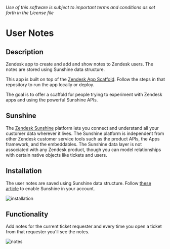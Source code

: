 *Use of this software is subject to important terms and conditions as set forth in the License file*

# User Notes

## Description
Zendesk app to create and add and show notes to Zendesk users. The notes are stored using Sunshine data structure.

This app is built on top of the [Zendesk App Scaffold](https://github.com/zendesk/app_scaffold). Follow the steps in that repository to run the app locally or deploy.

The goal is to offer a scaffold for people trying to experiment with Zendesk apps and using the powerful Sunshine APIs.

## Sunshine

The [Zendesk Sunshine](https://www.zendesk.com/platform/) platform lets you connect and understand all your customer data wherever it lives. The Sunshine platform is independent from other Zendesk customer service tools such as the product APIs, the Apps framework, and the embeddables. The Sunshine data layer is not associated with any Zendesk product, though you can model relationships with certain native objects like tickets and users.

## Installation

The user notes are saved using Sunshine data structure. Follow [these article](https://develop.zendesk.com/hc/en-us/articles/360002127707) to enable Sunshine in your account.

![installation](https://p84.f1.n0.cdn.getcloudapp.com/items/Z4u5Y4zx/image.png?v=ca9fc87811d5365d083c854cbffd4fbb)

## Functionality

Add notes for the current ticket requester and every time you open a ticket from that requester you'll see the notes.

![notes](https://monosnap.com/file/s68FGuh0YkYw3ZFzmWes2eSx6vc12J.png)
